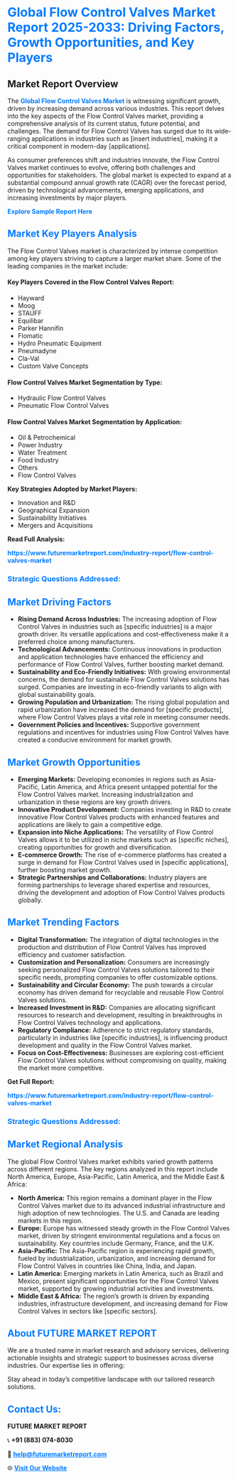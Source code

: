 <h1 style="color: #007BFF;">Global Flow Control Valves Market Report 2025-2033: Driving Factors, Growth Opportunities, and Key Players</h1>

<section id="overview">
<h2>Market Report Overview</h2>
<p>The <a href="https://www.futuremarketreport.com/industry-report/flow-control-valves-market" style="color: #007BFF; text-decoration: none;"><strong>Global Flow Control Valves Market</strong></a> is witnessing significant growth, driven by increasing demand across various industries. This report delves into the key aspects of the Flow Control Valves market, providing a comprehensive analysis of its current status, future potential, and challenges. The demand for Flow Control Valves has surged due to its wide-ranging applications in industries such as [insert industries], making it a critical component in modern-day [applications].</p>
<p>As consumer preferences shift and industries innovate, the Flow Control Valves market continues to evolve, offering both challenges and opportunities for stakeholders. The global market is expected to expand at a substantial compound annual growth rate (CAGR) over the forecast period, driven by technological advancements, emerging applications, and increasing investments by major players.</p>
</section>

<section id="overview">
<p><a href="https://www.futuremarketreport.com/request-sample/reportId=111029" style="color: #007BFF; text-decoration: none;"><strong>Explore Sample Report Here</strong></a></p>
</section>

<section id="key-players">
<h2 style="color: #007BFF;">Market Key Players Analysis</h2>
<p>The Flow Control Valves market is characterized by intense competition among key players striving to capture a larger market share. Some of the leading companies in the market include:</p>
<h4>Key Players Covered in the Flow Control Valves Report:</h4>
<ul><li>Hayward</li><li>Moog</li><li>STAUFF</li><li>Equilibar</li><li>Parker Hannifin</li><li>Flomatic</li><li>Hydro Pneumatic Equipment</li><li>Pneumadyne</li><li>Cla-Val</li><li>Custom Valve Concepts</li></ul>
<h4>Flow Control Valves Market Segmentation by Type:</h4>
<ul><li>Hydraulic Flow Control Valves</li><li>Pneumatic Flow Control Valves</li></ul>

<h4>Flow Control Valves Market Segmentation by Application:</h4>
<ul><li>Oil &amp; Petrochemical</li><li>Power Industry</li><li>Water Treatment</li><li>Food Industry</li><li>Others</li><li>Flow Control Valves</li></ul>
<p><strong>Key Strategies Adopted by Market Players:</strong></p>
<ul>
<li>Innovation and R&D</li>
<li>Geographical Expansion</li>
<li>Sustainability Initiatives</li>
<li>Mergers and Acquisitions</li>
</ul>
</section>

<section>
<p><strong>Read Full Analysis: </strong></p><a href="https://www.futuremarketreport.com/industry-report/flow-control-valves-market" style="color: #007BFF; text-decoration: none;"><strong>https://www.futuremarketreport.com/industry-report/flow-control-valves-market</strong></a>
<h3 style="color: #007BFF;">Strategic Questions Addressed:</h3>
</section>

<section id="driving-factors">
<h2 style="color: #007BFF;">Market Driving Factors</h2>
<ul>
<li><strong>Rising Demand Across Industries:</strong> The increasing adoption of Flow Control Valves in industries such as [specific industries] is a major growth driver. Its versatile applications and cost-effectiveness make it a preferred choice among manufacturers.</li>
<li><strong>Technological Advancements:</strong> Continuous innovations in production and application technologies have enhanced the efficiency and performance of Flow Control Valves, further boosting market demand.</li>
<li><strong>Sustainability and Eco-Friendly Initiatives:</strong> With growing environmental concerns, the demand for sustainable Flow Control Valves solutions has surged. Companies are investing in eco-friendly variants to align with global sustainability goals.</li>
<li><strong>Growing Population and Urbanization:</strong> The rising global population and rapid urbanization have increased the demand for [specific products], where Flow Control Valves plays a vital role in meeting consumer needs.</li>
<li><strong>Government Policies and Incentives:</strong> Supportive government regulations and incentives for industries using Flow Control Valves have created a conducive environment for market growth.</li>
</ul>
</section>

<section id="growth-opportunities">
<h2 style="color: #007BFF;">Market Growth Opportunities</h2>
<ul>
<li><strong>Emerging Markets:</strong> Developing economies in regions such as Asia-Pacific, Latin America, and Africa present untapped potential for the Flow Control Valves market. Increasing industrialization and urbanization in these regions are key growth drivers.</li>
<li><strong>Innovative Product Development:</strong> Companies investing in R&D to create innovative Flow Control Valves products with enhanced features and applications are likely to gain a competitive edge.</li>
<li><strong>Expansion into Niche Applications:</strong> The versatility of Flow Control Valves allows it to be utilized in niche markets such as [specific niches], creating opportunities for growth and diversification.</li>
<li><strong>E-commerce Growth:</strong> The rise of e-commerce platforms has created a surge in demand for Flow Control Valves used in [specific applications], further boosting market growth.</li>
<li><strong>Strategic Partnerships and Collaborations:</strong> Industry players are forming partnerships to leverage shared expertise and resources, driving the development and adoption of Flow Control Valves products globally.</li>
</ul>
</section>

<section id="trending-factors">
<h2 style="color: #007BFF;">Market Trending Factors</h2>
<ul>
<li><strong>Digital Transformation:</strong> The integration of digital technologies in the production and distribution of Flow Control Valves has improved efficiency and customer satisfaction.</li>
<li><strong>Customization and Personalization:</strong> Consumers are increasingly seeking personalized Flow Control Valves solutions tailored to their specific needs, prompting companies to offer customizable options.</li>
<li><strong>Sustainability and Circular Economy:</strong> The push towards a circular economy has driven demand for recyclable and reusable Flow Control Valves solutions.</li>
<li><strong>Increased Investment in R&D:</strong> Companies are allocating significant resources to research and development, resulting in breakthroughs in Flow Control Valves technology and applications.</li>
<li><strong>Regulatory Compliance:</strong> Adherence to strict regulatory standards, particularly in industries like [specific industries], is influencing product development and quality in the Flow Control Valves market.</li>
<li><strong>Focus on Cost-Effectiveness:</strong> Businesses are exploring cost-efficient Flow Control Valves solutions without compromising on quality, making the market more competitive.</li>
</ul>
</section>

<section>
<p><strong>Get Full Report: </strong></p><a href="https://www.futuremarketreport.com/industry-report/flow-control-valves-market" style="color: #007BFF; text-decoration: none;"><strong>https://www.futuremarketreport.com/industry-report/flow-control-valves-market</strong></a>
<h3 style="color: #007BFF;">Strategic Questions Addressed:</h3>
</section>


<section id="regional-analysis">
<h2 style="color: #007BFF;">Market Regional Analysis</h2>
<p>The global Flow Control Valves market exhibits varied growth patterns across different regions. The key regions analyzed in this report include North America, Europe, Asia-Pacific, Latin America, and the Middle East & Africa:</p>
<ul>
<li><strong>North America:</strong> This region remains a dominant player in the Flow Control Valves market due to its advanced industrial infrastructure and high adoption of new technologies. The U.S. and Canada are leading markets in this region.</li>
<li><strong>Europe:</strong> Europe has witnessed steady growth in the Flow Control Valves market, driven by stringent environmental regulations and a focus on sustainability. Key countries include Germany, France, and the U.K.</li>
<li><strong>Asia-Pacific:</strong> The Asia-Pacific region is experiencing rapid growth, fueled by industrialization, urbanization, and increasing demand for Flow Control Valves in countries like China, India, and Japan.</li>
<li><strong>Latin America:</strong> Emerging markets in Latin America, such as Brazil and Mexico, present significant opportunities for the Flow Control Valves market, supported by growing industrial activities and investments.</li>
<li><strong>Middle East & Africa:</strong> The region’s growth is driven by expanding industries, infrastructure development, and increasing demand for Flow Control Valves in sectors like [specific sectors].</li>
</ul>
</section>

<footer>
<h2 style="color: #007BFF;">About FUTURE MARKET REPORT</h2>
<p>We are a trusted name in market research and advisory services, delivering actionable insights and strategic support to businesses across diverse industries. Our expertise lies in offering:</p>

<p>Stay ahead in today’s competitive landscape with our tailored research solutions.</p>

<h2 style="color: #007BFF;">Contact Us:</h2>
<p><strong>FUTURE MARKET REPORT</strong></p>
<p>📞 <strong>+91 (883) 074-8030</strong></p>
<p>📧 <strong><a href="mailto:help@futuremarketreport.com" style="color: #007BFF;">help@futuremarketreport.com</a></strong></p>
<p>🌐 <strong><a href="https://www.futuremarketreport.com/" style="color: #007BFF;">Visit Our Website</a></strong></p>
</footer>